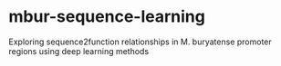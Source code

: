 # mbur-sequence-learning

Exploring sequence2function relationships in M. buryatense promoter regions using deep learning methods
